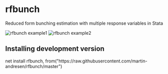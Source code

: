 # rfbunch
Reduced form bunching estimation with multiple response variables in Stata

![rfbunch example1](https://github.com/martin-andresen/rfbunch/blob/master/ex1.png)
![rfbunch example2](https://github.com/martin-andresen/rfbunch/blob/master/ex2.png)

<h2>Installing development version</h2>
net install rfbunch, from("https://raw.githubusercontent.com/martin-andresen/rfbunch/master")
